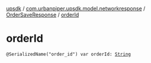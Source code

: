 [upsdk](../../index.md) / [com.urbanpiper.upsdk.model.networkresponse](../index.md) / [OrderSaveResponse](index.md) / [orderId](./order-id.md)

# orderId

`@SerializedName("order_id") var orderId: `[`String`](https://kotlinlang.org/api/latest/jvm/stdlib/kotlin/-string/index.html)